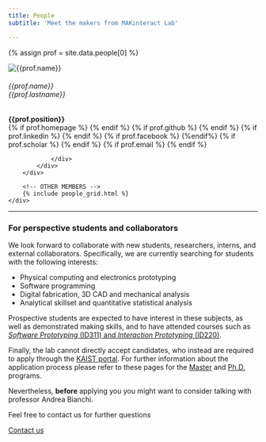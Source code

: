 ```yaml
---
title: People
subtitle: 'Meet the makers from MAKinteract Lab'

---
```



{% assign prof = site.data.people[0] %}

<div class="container-fluid">
    <div class="row">
        <div class="col-lg-4 col-md-4 col-sm-4 text-center people">
            <div class="service-box">
                <img src="/images/people/{{ prof.name | append: '_' | append: prof.lastname | append: '.jpg' | downcase  }}"
                    alt="{{prof.name}}" class="rounded-circle">
                <h6>{{prof.name}}<br>{{prof.lastname}}</h6>
                <b>{{prof.position}}</b>
                <div class="icons">
                    {% if prof.homepage %}<a href="{{prof.homepage}}"><i class="fas fa-home" aria-hidden="true"></i></a>
                    {% endif %}
                    {% if prof.github %}
                    <a href="http://github.com/{{prof.github}}"><i class="fab fa-github" aria-hidden="true"></i></a>
                    {% endif %}
                    {% if prof.linkedin %}
                    <a href="https://www.linkedin.com/in/{{prof.linkedin}}"><i class="fab fa-linkedin-in" aria-hidden="true"></i></a>
                    {% endif %}
                    {% if prof.facebook %}
                    <a href=""><i class="fab fa-facebook" aria-hidden="true"></i></a>
                    {%endif%}
                    {% if prof.scholar %}
                    <a href="https://scholar.google.co.kr/citations?user={{prof.scholar}}"><i class="fas fa-graduation-cap"
                            aria-hidden="true"></i></a>
                    {% endif %}
                    {% if prof.email %}
                    <a href="mailto:{{prof.email}}" target="_blank"><i class="fas fa-envelope"></i></a>
                    {% endif %}

                </div>
            </div>
        </div>

        <!-- OTHER MEMBERS -->
        {% include people_grid.html %}
    </div>
</div>

---

### For perspective students and collaborators

We look forward to collaborate with new students, researchers, interns, and external collaborators. Specifically, we are currently searching for students with the following interests:

* Physical computing and electronics prototyping
* Software programming
* Digital fabrication, 3D CAD and mechanical analysis
* Analytical skillset and quantitative statistical analysis

Prospective students are expected to have interest in these subjects, as well as demonstrated making skills, and to
have attended courses such as [*Software Prototyping* (ID311) and *Interaction Prototyping*
(ID220)](http://alsoplantsfly.com/#3).

Finally, the lab cannot directly accept candidates, who instead are required to apply through the [KAIST
portal](https://admission.kaist.ac.kr/international/). For
further information about the application process please refer to these pages for the [Master](http://id.kaist.ac.kr/index.php?mid=masterp#) and [Ph.D.](http://id.kaist.ac.kr/index.php?mid=phdp) programs.

Nevertheless, **before** applying you you might want to consider talking with professor Andrea Bianchi.

Feel free to contact us for further questions 

<a href="{{ page.contact }}" class="button button--large">Contact us</a>
